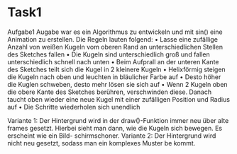 # Task1
Aufgabe1
Augabe war es ein Algorithmus zu entwickeln und mit sin() eine Animation zu erstellen.
Die Regeln lauten folgend:
• Lasse eine zufällige Anzahl von weißen Kugeln vom oberen Rand an unterschiedlichen
  Stellen des Sketches fallen
• Die Kugeln sind unterschiedlich groß und fallen unterschiedlich schnell nach unten
• Beim Aufprall an der unteren Kante des Sketches teilt sich die Kugel in 2 kleinere Kugeln
• Helixförmig steigen die Kugeln nach oben und leuchten in bläulicher Farbe auf
• Desto höher die Kuglen schweben, desto mehr lösen sie sich auf
• Wenn 2 Kugeln oben die obere Kante des Sketches berühren, verschwinden diese.
  Danach taucht oben wieder eine neue Kugel mit einer zufälligen Position und Radius auf
• Die Schritte wiederholen sich unendlich

Variante 1: Der Hintergrund wird in der draw()-Funktion immer neu über alte frames gesetzt.
             Hierbei sieht man dann, wie die Kugeln sich bewegen. Es erscheint wie ein Bild-
             schirmschoner.
Variante 2: Der Hintergrund wird nicht neu gesetzt, sodass man ein komplexes Muster be 
             kommt.
